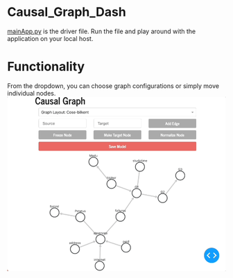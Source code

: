 # Causal_Graph_Dash
[mainApp.py](mainApp.py) is the driver file. Run the file and play around with the application on your local host.

# Functionality
From the dropdown, you can choose graph configurations or simply move individual nodes.
![](gifs/causalGif_1.gif)
